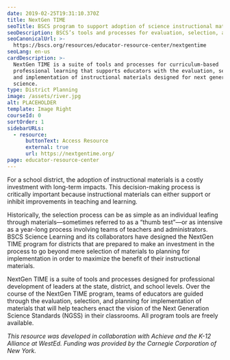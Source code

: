 ```yaml
---
date: 2019-02-25T19:31:10.370Z
title: NextGen TIME
seoTitle: BSCS program to support adoption of science instructional materials
seoDescription: BSCS’s tools and processes for evaluation, selection, and implementation of instructional materials designed for next generation science.
seoCanonicalUrl: >-
  https://bscs.org/resources/educator-resource-center/nextgentime
seoLang: en-us
cardDescription: >-
  NextGen TIME is a suite of tools and processes for curriculum-based
  professional learning that supports educators with the evaluation, selection,
  and implementation of instructional materials designed for next generation
  science.
type: District Planning
image: /assets/river.jpg
alt: PLACEHOLDER
template: Image Right
courseId: 0
sortOrder: 1
sidebarURLs:
  - resource:
      buttonText: Access Resource
      external: true
      url: https://nextgentime.org/
page: educator-resource-center
---
```

For a school district, the adoption of instructional materials is a costly investment with long-term impacts. This decision-making process is critically important because instructional materials can either support or inhibit improvements in teaching and learning.

Historically, the selection process can be as simple as an individual leafing through materials—sometimes referred to as a “thumb test”—or as intensive as a year-long process involving teams of teachers and administrators. BSCS Science Learning and its collaborators have designed the NextGen TIME program for districts that are prepared to make an investment in the process to go beyond mere selection of materials to planning for implementation in order to maximize the benefit of their instructional materials.

NextGen TIME is a suite of tools and processes designed for professional development of leaders at the state, district, and school levels. Over the course of the NextGen TIME program, teams of educators are guided through the evaluation, selection, and planning for implementation of materials that will help teachers enact the vision of the Next Generation Science Standards (NGSS) in their classrooms. All program tools are freely available.

_This resource was developed in collaboration with Achieve and the K-12 Alliance at WestEd. Funding was provided by the Carnegie Corporation of New York._
